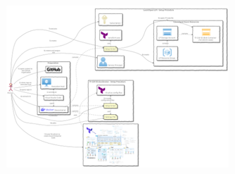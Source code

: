 <div hidden>
@startuml Diagram
!define AzurePuml https://raw.githubusercontent.com/plantuml-stdlib/Azure-PlantUML/release/2-2/dist
!define SPRITESURL https://raw.githubusercontent.com/plantuml-stdlib/gilbarbara-plantuml-sprites/v1.0/sprites

!includeurl AzurePuml/AzureSimplified.puml
!includeurl AzurePuml/AzureCommon.puml

skinparam rectangleBackgroundColor transparent
skinparam defaultFontColor grey
skinparam handwritten true
left to right direction
actor "Person" as user

' #####################################
' # Preparations
' #####################################

rectangle "Preparation" as preparation {

  ' Docker
  !includeurl SPRITESURL/docker.puml
  rectangle "<color:blue><$docker></color> Devcontainer" as devcontainer

  ' Github
  !includeurl SPRITESURL/github.puml
  rectangle "<color:black><$github></color>" as github

  ' Visual Studio
  rectangle "Visual Studio Code" as vsc

  ' Azure Virtual Machine
  !includeurl AzurePuml/Compute/AzureVirtualMachine.puml
  rectangle "<color:AZURE_SYMBOL_COLOR><$AzureVirtualMachine></color> Execution Host" as machine
}

' #####################################
' # Launchpad Setup Procedure
' #####################################

rectangle "Launchpad (LP) - Setup Procedure" as launchpad {
  ' Azure Subscription
  !includeurl AzurePuml/Management/AzureSubscription.puml
  rectangle "<color:#ab9100><$AzureSubscription></color> Subscription" as subscription

  ' Azure User
  !includeurl AzurePuml/Identity/AzureActiveDirectoryUser.puml
  rectangle "<color:AZURE_SYMBOL_COLOR><$AzureActiveDirectoryUser></color> Service Principal" as spn

  ' Shell Script
  file "Setup Script" as setuplp

  ' Terraform
  !includeurl SPRITESURL/terraform.puml
  rectangle "<color:purple><$terraform></color> terraform.exe" as terraform

  rectangle "Launchpad Azure Resources" as azresources {

    ' Resource Group
    !includeurl AzurePuml/Management/AzureResourceGroups.puml
    rectangle "<color:AZURE_SYMBOL_COLOR><$AzureResourceGroups></color> LP Resource Group" as resgroup

    ' Storage Account
    !includeurl AzurePuml/Storage/AzureStorage.puml
    rectangle "<color:AZURE_SYMBOL_COLOR><$AzureStorage></color> LP Storage Account" as straccount

    ' TF-CAF-ES Blob Container
    !includeurl AzurePuml/Storage/AzureBlobStorage.puml
    rectangle "<color:orange><$AzureBlobStorage></color> TF-CAF-ES Blob Container (Terraform state)" as blobtfcafes
  }
}


user -> github: 1) copies content to own Github organization
user -> machine: 2) clones repo to execution host
user -> vsc: 3) opens repo in

vsc .> machine: is running on
vsc .> devcontainer: opens
devcontainer .> setuplp: contains

user --> devcontainer: 4) connects to
user --> subscription: 5) creates
user --> spn: 6) creates and assigns role
user ---> setuplp: 7) executes

setuplp --> azresources: 8) creates
setuplp --> blobtfcafes: 9) copies TF state file to
setuplp .> terraform: uses

resgroup .> straccount: contains
straccount ..> blobtfcafes: contains



' #####################################
' # TF-CAF-ES-Accelerator
' #####################################

rectangle "TF-CAF-ES-Accelerator - Setup Procedure" as accelerator {
  'Settings File
  file "Settings File" as settingsaccelerator

  'Shell Script
  file "Setup Script" as setupaccelerator

  ' Terraform
  !includeurl SPRITESURL/terraform.puml
  rectangle "<color:purple><$terraform></color> tf-caf-es config files" as terraformaccelerator
}

rectangle "<img:alz-tf-module-overview.png{scale=0.2}>" as cafes

user --> settingsaccelerator: 10) edits
devcontainer ..> settingsaccelerator: contains
devcontainer ..> setupaccelerator: contains
user --> setupaccelerator: 11) executes
setupaccelerator -> terraformaccelerator: 12) creates configuration files
setupaccelerator .> settingsaccelerator: uses

user ---> cafes: 13) uses  Terraform to create Azure Enterprise Scale
cafes .> terraformaccelerator: uses

@enduml
</div>

![](diagram.svg)